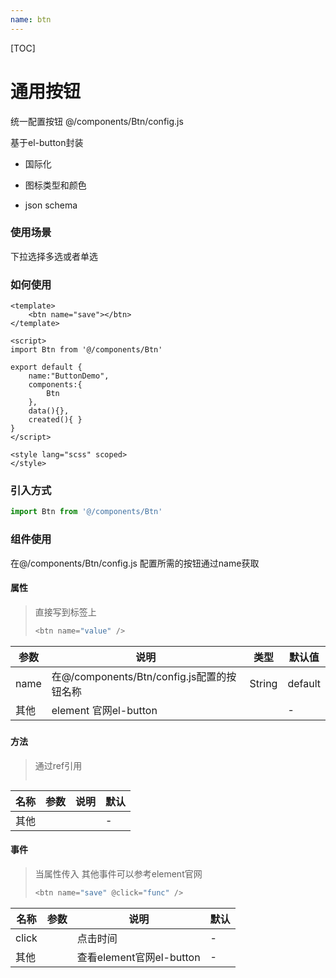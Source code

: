 ```yaml
---
name: btn
---
```


[TOC]

# 通用按钮

统一配置按钮 @/components/Btn/config.js

基于el-button封装

- 国际化

- 图标类型和颜色

- json schema

  

### 使用场景

下拉选择多选或者单选

### 如何使用

```vue
<template>
	<btn name="save"></btn>
</template>

<script>
import Btn from '@/components/Btn'
  
export default {
    name:"ButtonDemo",
    components:{
        Btn
    },
    data(){},
    created(){ }
}
</script>

<style lang="scss" scoped>
</style>

```

### 引入方式

```javascript
import Btn from '@/components/Btn'
```

### 组件使用

在@/components/Btn/config.js 配置所需的按钮通过name获取

#### 属性

> 直接写到标签上 
>
> ```js
> <btn name="value" />
> ```

| 参数 | 说明                                       | 类型   | 默认值  |
| ---- | ------------------------------------------ | ------ | ------- |
| name | 在@/components/Btn/config.js配置的按钮名称 | String | default |
| 其他 | element 官网el-button                      |        | -       |

##### 

#### 方法

> 通过ref引用
>
> ```js
> 
> ```
> 

| 名称 | 参数 | 说明 | 默认 |
| ---- | ---- | ---- | ---- |
| 其他 |      |      | -    |

#### 事件

>当属性传入 其他事件可以参考element官网
>
>```js
><btn name="save" @click="func" />
>```

| 名称  | 参数 | 说明                     | 默认 |
| ----- | ---- | ------------------------ | ---- |
| click |      | 点击时间                 | -    |
| 其他  |      | 查看element官网el-button | -    |

